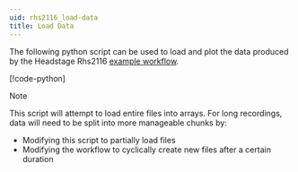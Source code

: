 ```yaml
---
uid: rhs2116_load-data
title: Load Data
---
```


The following python script can be used to load and plot the data produced by the Headstage Rhs2116
[example workflow](xref:rhs2116).

[!code-python[](../../../workflows/hardware/rhs2116/load-rhs2116.py)]

> [!NOTE]
> This script will attempt to load entire files into arrays. For long recordings, data will need to
> be split into more manageable chunks by:
> - Modifying this script to partially load files
> - Modifying the workflow to cyclically create new files after a certain duration

